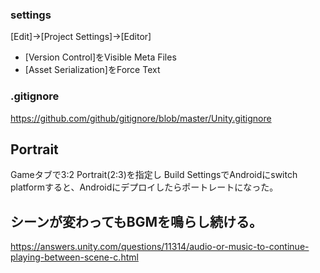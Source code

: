 
### settings
[Edit]->[Project Settings]->[Editor]
* [Version Control]をVisible Meta Files
* [Asset Serialization]をForce Text

### .gitignore
https://github.com/github/gitignore/blob/master/Unity.gitignore

## Portrait
Gameタブで3:2 Portrait(2:3)を指定し
Build SettingsでAndroidにswitch platformすると、Androidにデプロイしたらポートレートになった。

## シーンが変わってもBGMを鳴らし続ける。
https://answers.unity.com/questions/11314/audio-or-music-to-continue-playing-between-scene-c.html